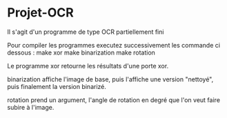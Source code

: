 # Projet-OCR
Il s'agit d'un programme de type OCR partiellement fini

Pour compiler les programmes executez successivement les commande ci dessous :
make xor
make binarization
make rotation

Le programme xor retourne les résultats d'une porte xor.

binarization affiche l'image de base, 
    puis l'affiche une version "nettoyé", 
    puis finalement la version binarizé.

rotation prend un argument, l'angle de rotation en degré que l'on veut faire subire à l'image.
